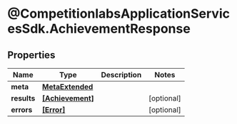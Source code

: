 # @CompetitionlabsApplicationServicesSdk.AchievementResponse

## Properties

Name | Type | Description | Notes
------------ | ------------- | ------------- | -------------
**meta** | [**MetaExtended**](MetaExtended.md) |  | 
**results** | [**[Achievement]**](Achievement.md) |  | [optional] 
**errors** | [**[Error]**](Error.md) |  | [optional] 


